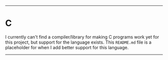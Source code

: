 
***

# C

I currently can't find a compiler/library for making C programs work yet for this project, but support for the language exists. This `README.md` file is a placeholder for when I add better support for this language.

***
